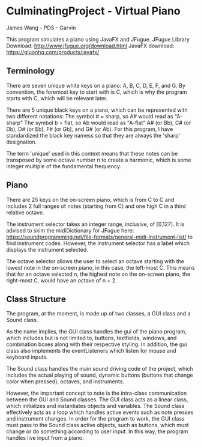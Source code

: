 CulminatingProject - Virtual Piano
==================================
James Wang - PDS - Garvin

This program simulates a piano using JavaFX and JFugue.
JFugue Library Download: http://www.jfugue.org/download.html
JavaFX download: https://gluonhq.com/products/javafx/

Terminology
----------------------------------
There are seven unique white keys on a piano:
A, B, C, D, E, F, and G. By convention, the foremost key
to start with is C, which is why the program starts
with C, which will be relevant later.

There are 5 unique black keys on a piano, which can be
represented with two different notations:
The symbol # = sharp, so A# would read as "A-sharp"
The symbol b = flat, so Ab would read as "A-flat"
A# (or Bb), C# (or Db), D# (or Eb), F# (or Gb), and G# (or Ab).
For this program, I have standardized the black key namess so 
that they are always the 'sharp' designation. 

The term 'unique' used in this context means that these notes can
be transposed by some octave number n to create a harmonic, which is
some integer multiple of the fundamental frequency.

Piano
----------------------------------
There are 25 keys on the on-screen piano, which is from C to C and includes
2 full ranges of notes (starting from C) and one high C in a third relative octave.

The instrument selector takes an integer range, inclusive, of [0,127]. It is advised
to skim the midiDictionary for JFugue here: https://soundprogramming.net/file-formats/general-midi-instrument-list/
to find instrument codes. However, the instrument selector has a label which displays
the instrument selected. 

The octave selector allows the user to select an octave starting with the lowest note
in the on-screen piano, in this case, the left-most C. This means that for an octave
selected n, the highest note on the on-screen piano, the right-most C, would have an
octave of n + 2. 

Class Structure
----------------------------------
The program, at the moment, is made up of two classes, a GUI class and a Sound class.

As the name implies, the GUI class handles the gui of the piano program, which includes
but is not limited to, buttons, textfields, windows, and combination boxes along with
their respective styling. In addition, the gui class also implements the eventListeners
which listen for mouse and keyboard inputs.

The Sound class handles the main sound driving code of the project, which includes the actual
playing of sound, dynamic buttons (buttons that change color when pressed), octaves, and
instruments.

However, the important concept to note is the intra-class communication between the GUI and Sound
classes. The GUI class acts as a linear class, which initializes and instantiates objects and variables.
The Sound class effectively acts as a loop which handles active events such as note presses and
instrument changes. In order for the program to work, the GUI class must pass to the Sound class
active objects, such as buttons, which must change or do something according to user input. In this way,
the program handles live input from a piano.
